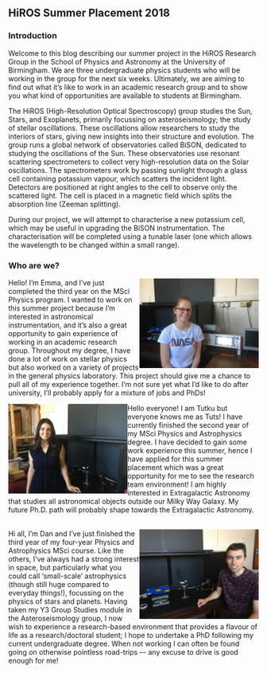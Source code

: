 ## HiROS Summer Placement 2018
### Introduction

Welcome to this blog describing our summer project in the HiROS Research Group in the School of Physics and Astronomy at the University of Birmingham. We are three undergraduate physics students who will be working in the group for the next six weeks. Ultimately, we are aiming to find out what it’s like to work in an academic research group and to show you what kind of opportunities are available to students at Birmingham.

The HiROS (High-Resolution Optical Spectroscopy) group studies the Sun, Stars, and Exoplanets, primarily focussing on asteroseismology; the study of stellar oscillations. These oscillations allow researchers to study the interiors of stars, giving new insights into their structure and evolution. The group runs a global network of observatories called BiSON, dedicated to studying the oscillations of the Sun. These observatories use resonant scattering spectrometers to collect very high-resolution data on the Solar oscillations. The spectrometers work by passing sunlight through a glass cell containing potassium vapour, which scatters the incident light. Detectors are positioned at right angles to the cell to observe only the scattered light. The cell is placed in a magnetic field which splits the absorption line (Zeeman splitting).

During our project, we will attempt to characterise a new potassium cell, which may be useful in upgrading the BiSON instrumentation. The characterisation will be completed using a tunable laser (one which allows the wavelength to be changed within a small range).

### Who are we?

<a href="url"><img src="https://github.com/daw538/hirosplacement/blob/master/Intro/Emma.JPG" align="right" height="180" ></a>
Hello! I’m Emma, and I’ve just completed the third year on the MSci Physics program. I wanted to work on this summer project because I’m interested in astronomical instrumentation, and it’s also a great opportunity to gain experience of working in an academic research group. Throughout my degree, I have done a lot of work on stellar physics but also worked on a variety of projects in the general physics laboratory. This project should give me a chance to pull all of my experience together. I’m not sure yet what I’d like to do after university, I’ll probably apply for a mixture of jobs and PhDs!<br>

<a href="url"><img src="https://github.com/daw538/hirosplacement/blob/master/Intro/Tuts.JPG" align="left" height="180" ></a>
Hello everyone! I am Tutku but everyone knows me as Tuts! I have currently finished the second year of my MSci Physics and Astrophysics degree.  I have decided to gain some work experience this summer, hence I have applied for this summer placement which was a great opportunity for me to see the research team environment! I am highly interested in Extragalactic Astronomy that studies all astronomical objects outside our Milky Way Galaxy. My future Ph.D. path will probably shape towards the Extragalactic Astronomy.<br><br>

<a href="url"><img src="https://github.com/daw538/hirosplacement/blob/master/Intro/Dan.JPG" align="right" height="180" ></a>
Hi all, I’m Dan and I’ve just finished the third year of my four-year Physics and Astrophysics MSci course. Like the others, I’ve always had a strong interest in space, but particularly what you could call ‘small-scale’ astrophysics (though still huge compared to everyday things!), focussing on the physics of stars and planets. Having taken my Y3 Group Studies module in the Asteroseismology group, I now wish to experience a research-based environment that provides a flavour of life as a research/doctoral student; I hope to undertake a PhD following my current undergraduate degree. When not working I can often be found going on otherwise pointless road-trips –- any excuse to drive is good enough for me!<br>
